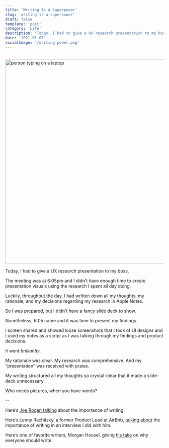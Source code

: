 ```yaml
---
title: 'Writing Is A Superpower'
slug: 'writing-is-a-superpower'
draft: false
template: 'post'
category: 'Life'
description: "Today, I had to give a UX research presentation to my boss. I didn't have a slide-deck but I had some notes I took throughtout my research. They saved the day."
date: '2021-01-07'
socialImage: '/writing-power.png'
---
```


<br />
<img src="/writing-power2.jpg" alt="person typing on a laptop" border="0" width="650">

<br />

Today, I had to give a UX research presentation to my boss.

The meeting was at 6:05pm and I didn’t have enough time to create presentation visuals using the research I spent all day doing.

Luckily, throughout the day, I had written down all my thoughts, my rationale, and my decisions regarding my research in Apple Notes.

So I was prepared, but I didn’t have a fancy slide deck to show.

Nonetheless, 6:05 came and it was time to present my findings.

I screen shared and showed loose screenshots that I took of UI designs and I used my notes as a script as I was talking through my findings and product decisions.

It went _brilliantly_.

My rationale was clear. My research was comprehensive. And my “presentation” was received with praise.

My writing structured all my thoughts so crystal-clear that it made a slide-deck unnecessary.

Who needs pictures, when you have words?

--

Here’s [Joe Rogan talking](https://twitter.com/thepatwalls/status/1347281754655232003?s=20) about the importance of writing.

Here’s Lenny Rachitsky, a former Product Lead at AirBnb, [talking about](https://twitter.com/antdke/status/1312065265333678081?s=20) the importance of writing in an interview I did with him.

Here’s one of favorite writers, Morgan Housel, giving [his take](https://www.collaborativefund.com/blog/why-everyone-should-write/) on why everyone should write.
